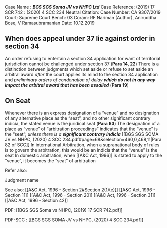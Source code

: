 Case Name : ***BGS SGS Soma JV vs NHPC Ltd***
Case Reference: (2019) 17 SCR 742 : (2020) 4 SCC 234
Neutral Citation:
Case Number: CA 9307/2019
Court: Supreme Court
Bench: 03
Coram: RF Nariman (Author), Aniruddha Bose, V Ramasubramanian
Date: 10.12.2019

## When does appeal under 37 lie against order in section 34 
An order refusing to entertain a section 34 application for want of territorial jurisdiction cannot be challenged under section 37 (**Para 14, 22**)
	There is a distinction between judgments which set aside or refuse to set aside an arbitral award *after* the court applies its mind to the section 34 application and *preliminary orders of condonation of delay* ***which do not in any way impact the arbitral award that has been assailed***  (**Para 19**)

## On Seat
Whenever there is an express designation of a “venue” and no designation of any alternative place as the “seat”, and no other significant contrary indicia, the stated venue is the juridical seat (**Para 63**)
The designation of a place as “venue” of “arbitration proceedings” indicates that the “venue” is the “seat”; *unless there is a* ***significant contrary indicia*** [[BGS SGS SOMA JV vs NHPC, (2020) 4 SCC 234.pdf#page=68&selection=460,0,468,11|Para 82 of SCC]]
	In international Arbitration, when a supranational body of rules is to govern the arbitration, this would be an indicia that the “venue” is the seat
	In domestic arbitration, when [[A&C Act, 1996]] is stated to apply to the “venue”, it becomes the “seat” of arbitration

Refer also:

Judgment name

See also:
[[A&C Act, 1996 - Section 2#Section 2(1)(e)]]
[[A&C Act, 1996 - Section 11]]
[[A&C Act, 1996 - Section 20]]
[[A&C Act, 1996 - Section 31]]
[[A&C Act, 1996 - Section 42]]

PDF:
[[BGS SGS Soma vs NHPC, (2019) 17 SCR 742.pdf]]

PDF-SCC : 
[[BGS SGS SOMA JV vs NHPC, (2020) 4 SCC 234.pdf]]